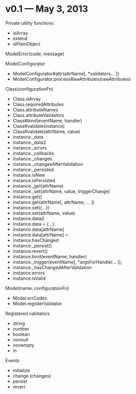 # v0.1 — May 3, 2013

Private utility functions

- isArray
- extend
- isPlainObject

ModelError(code, message)

ModelConfigurator

- ModelConfigurator#attr(attrName[, \*validators… ])
- ModelConfigurator.processRawAttributes(rawAttributes)

Class(configurationFn)

- Class.isArray
- Class.requiredAttributes
- Class.attributeNames
- Class.attributeValidators
- Class#bind(eventName, handler)
- Class#validate(instance)
- Class#validate(attrName, value)
- instance.\_data
- instance.\_data2
- instance.\_errors
- instance.\_callbacks
- instance.\_changes
- instance.\_changesAfterValidation
- instance.\_persisted
- instance.isNew
- instance.isPersisted
- instance.\_get(attrName)
- instance.\_set(attrName, value, triggerChange)
- instance.get()
- instance.get(attrName[, attrName, … ])
- instance.set({…})
- instance.set(attrName, value)
- instance.data()
- instance.data = {…}
- instance.data[attrName]
- instance.data[attrName] =
- instance.hasChanged
- instance.\_persist()
- instance.revert()
- instance.bind(eventName, handler)
- instance.\_trigger(eventName[, \*argsForHandler… ]);
- instance.\_hasChangedAfterValidation
- instance.errors
- instance.isValid

Model(name, configurationFn)

- Model.errCodes
- Model.registerValidator

Registered validators

- string
- number
- boolean
- nonnull
- nonempty
- in

Events

- initialize
- change (changes)
- persist
- revert
